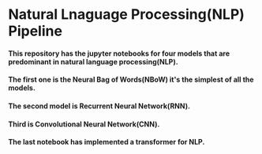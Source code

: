 # Natural Lnaguage Processing(NLP) Pipeline

#### This repository has the jupyter notebooks for four models that are predominant in natural language processing(NLP).
#### The first one is the Neural Bag of Words(NBoW) it's the simplest of all the models.
#### The second model is Recurrent Neural Network(RNN).
#### Third is Convolutional Neural Network(CNN).
#### The last notebook has implemented a transformer for NLP.
